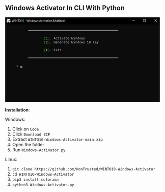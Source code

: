 
<h2>Windows Activator In CLI With Python</h2>

![alt text](https://github.com/NonTrusted/WINTO10-Windows-Activator/blob/main/git/screenshot.png?raw=true)

**Installation:**

Windows:

1. Click on `Code`
2. Click `Download ZIP`
3. Extract `WINTO10-Windows-Activator-main.zip`
4. Open the folder
5. Run `Windows-Activator.py`

Linux:
1. `git clone https://github.com/NonTrusted/WINTO10-Windows-Activator`
2. `cd WINTO10-Windows-Activator`
3. `pip3 install colorama`
4. `python3 Windows-Activator.py`
